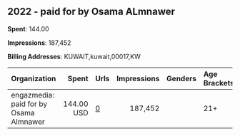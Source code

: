 ## 2022 - paid for by Osama ALmnawer 
**Spent**: 144.00

**Impressions**: 187,452

**Billing Addresses**: KUWAIT,kuwait,00017,KW

|Organization|Spent|Urls|Impressions|Genders|Age Brackets|Country Codes|
|:---|---:|:---|---:|:---|:---|:---|
|engazmedia: paid for by Osama Almnawer|144.00 USD|[0](https://www.snap.com/political-ads/asset/8f155aa04acef4ff260c6731e69987bcd3e493767bb8835b8acb0a25056f8a35?mediaType=mp4)|187,452||21+|kuwait|

